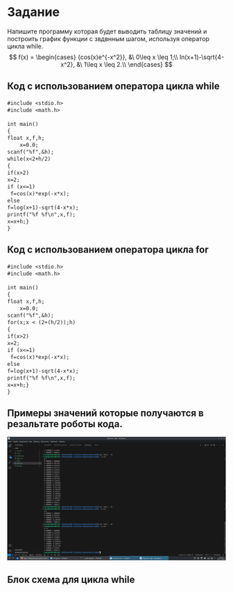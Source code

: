  # Задание
 Напишите программу которая будет выводить таблицу значений и построить график функции с звдвнным шагом, используя оператор цикла while.
$$ f(x) = 
    \begin{cases}
       {cos(x)e^{-x^2}},       &\ 0\leq x \leq 1;\\ 
       ln(x+1)-\sqrt{4-x^2},   &\ 1\leq x \leq 2.\\
       \end{cases}
$$
## Код с использованием оператора цикла while
```
#include <stdio.h>
#include <math.h>

int main() 
{
float x,f,h;
    x=0.0;
scanf("%f",&h);
while(x<2+h/2)
{
if(x>2)
x=2;
if (x<=1)
 f=cos(x)*exp(-x*x);
else
f=log(x+1)-sqrt(4-x*x);
printf("%f %f\n",x,f);
x=x+h;}
}
```
## Код с использованием оператора цикла for
``````
#include <stdio.h>
#include <math.h>

int main() 
{
float x,f,h;
    x=0.0;
scanf("%f",&h);
for(x;x < (2+(h/2));h)
{
if(x>2)
x=2;
if (x<=1)
 f=cos(x)*exp(-x*x);
else
f=log(x+1)-sqrt(4-x*x);
printf("%f %f\n",x,f);
x=x+h;}
}
``````
## Примеры значений которые получаются в резальтате роботы кода.
![результаты](resultlab2.png "результаты")
## Блок схема для цикла while


